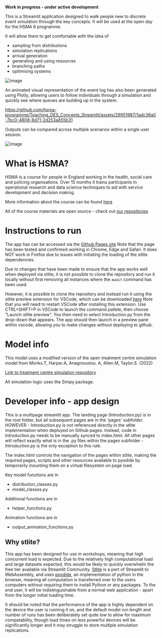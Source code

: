 **Work in progress - under active development**

This is a Streamlit application designed to walk people new to discrete event simulation through the key concepts.
It will be used at the open day for the HSMA 6 programme. 

It will allow them to get comfortable with the idea of
- sampling from distributions
- simulation replications
- arrival generation
- generating and using resources
- branching paths
- optimising systems

![image](https://github.com/hsma-programme/Teaching_DES_Concepts_Streamlit/assets/29951987/c55e132d-77b6-43f6-bc98-09434b87709b)

An animated visual representation of the event log has also been generated using Plotly, allowing users to follow individuals through a simulation and quickly see where queues are building up in the system.

https://github.com/hsma-programme/Teaching_DES_Concepts_Streamlit/assets/29951987/1adc36a0-7bc0-4808-8d71-2d253a855b31

Outputs can be compared across multiple scenarios within a single user session. 

![image](https://github.com/hsma-programme/Teaching_DES_Concepts_Streamlit/assets/29951987/891e02bd-5b0e-4906-af81-c413f26182c3)

# What is HSMA?

HSMA is a course for people in England working in the health, social care and policing organisations. Over 15 months it trains participants in operational research and data science techniques to aid with service development and decision making. 

More information about the course can be found [here](https://sites.google.com/nihr.ac.uk/hsma)

All of the course materials are open source - check out [our repositories](https://github.com/hsma-programme)  

# Instructions to run
The app has can be accessed via the [Github Pages site](https://hsma-programme.github.io/Teaching_DES_Concepts_Streamlit/) 
Note that the page has been tested and confirmed working in Chrome, Edge and Safari. It does NOT work in Firefox due to issues with initiating the loading of the stlite dependencies.

Due to changes that have been made to ensure that the app works well when deployed via stlite, it is not possible to clone the repository and run it locally without first removing all instances where the `await` command has been used. 

However, it is possible to clone the repository and instead run it using the stlite preview extension for VSCode, which can be downloaded [here](https://marketplace.visualstudio.com/items?itemName=whitphx.vscode-stlite)
Note that you will need to restart VSCode after installing this extension.
Use CTRL+SHIFT+P in VSCode to launch the command pallete, then choose "Launch stlite preview". 
You then need to select Introduction.py from the drop-down that appears. 
The app should then launch in a preview pane within vscode, allowing you to make changes without deploying to github.

# Model info

This model uses a modified version of the open treatment centre simulation model from Monks.T, Harper.A, Anagnoustou. A, Allen.M, Taylor.S. (2022)

[Link to treatment centre simulation repository](https://github.com/TomMonks/treatment-centre-sim/tree/main)

All simulation logic uses the Simpy package.

# Developer info - app design

This is a multipage streamlit app. The landing page (Introduction.py) is in the root folder, but all subsequent pages are in the 'pages' subfolder.
HOWEVER - Introduction.py is not referenced directly in the stlite implementation when deployed on Github pages. Instead, code in Introduction.py needs to be manually synced to index.html.
All other pages will reflect exactly what is in the .py files within the pages subfolder - Introduction.py is the only exception to this rule.

The index.html controls the navigation of the pages within stlite, making the required pages, scripts and other resources available to pyodide by temporarily mounting them on a virtual filesystem on page load.

Key model functions are in
- distribution_classes.py
- model_classes.py

Additional functions are in
- helper_functions.py

Animation functions are in
- output_animation_functions.py


## Why stlite?

This app has been designed for use in workshops, meaning that high concurrent load is expected. Due to the relatively high computational load and large datasets expected, this would be likely to quickly overwhelm the free tier available via Streamlit Community. 
[Stlite](https://github.com/whitphx/stlite) is a port of Streamlit to WebAssembly, and uses [pyodide](https://pyodide.org/en/stable/), an implementation of python in the browser, meaning all computation is transferred over to the users computers without requiring them to install Python or any packages. To the end user, it will be indistinguishable from a normal web application - apart from the longer initial loading time. 

It should be noted that the performance of the app is highly dependent on the device the user is running it on, and the default model run length and number of runs has been deliberately set quite low to allow for maximum compatability, though load times on less powerful devices will be significantly longer and it may struggle to store multiple simulation replications. 
